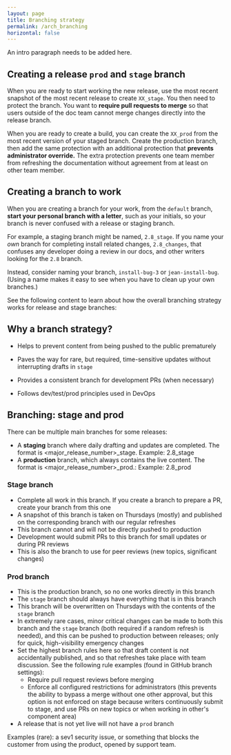 ```yaml
---
layout: page
title: Branching strategy
permalink: /arch_branching
horizontal: false
---
```


An intro paragraph needs to be added here.

## Creating a release `prod` and `stage` branch

When you are ready to start working the new release, use the most recent snapshot of the most recent release to create `XX_stage`. You then need to protect the branch. You want to **require pull requests to merge** so that users outside of the doc team cannot merge changes directly into the release branch. 

When you are ready to create a build, you can create the `XX_prod` from the most recent version of your staged branch. Create the production branch, then add the same protection with an additional protection that **prevents administrator override.** The extra protection prevents one team member from refreshing the documentation without agreement from at least on other team member.

## Creating a branch to work

When you are creating a branch for your work, from the `default` branch,  **start your personal branch with a letter**, such as your initials, so your branch is never confused with a release or staging branch.

For example, a staging branch might be named, `2.8_stage`. If you name your _own_ branch for completing install related changes, `2.8_changes`, that confuses any developer doing a review in our docs, and other writers looking for the `2.8` branch.

Instead, consider naming your branch, `install-bug-3` or `jean-install-bug`. (Using a name makes it easy to see when you have to clean up your own branches.)

See the following content to learn about how the overall branching strategy works for release and stage branches:

## Why a branch strategy?

- Helps to prevent content from being pushed to the public prematurely

- Paves the way for rare, but required, time-sensitive updates without interrupting drafts in `stage`

- Provides a consistent branch for development PRs (when necessary)

- Follows dev/test/prod principles used in DevOps


## Branching: stage and prod

There can be multiple main branches for some releases: 

  * A **staging** branch where daily drafting and updates are completed. The format is <major_release_number>\_stage. Example: 2.8_stage
  * A **production** branch, which always contains the live content. The format is <major_release_number>\_prod.: Example: 2.8_prod

### Stage branch

  * Complete all work in this branch. If you create a branch to prepare a PR, create your branch from this one  
  * A snapshot of this branch is taken on Thursdays (mostly) and published on the corresponding branch with our regular refreshes
  * This branch cannot and will not be directly pushed to production
  * Development would submit PRs to this branch for small updates or during PR reviews
  * This is also the branch to use for peer reviews (new topics, significant changes)

### Prod branch

  * This is the production branch, so no one works directly in this branch
  * The `stage` branch should always have everything that is in this branch
  * This branch will be overwritten on Thursdays with the contents of the `stage` branch
  * In extremely rare cases, minor critical changes can be made to both this branch and the `stage` branch (both required if a random refresh is needed), and this can be pushed to production between releases; only for quick, high-visibility emergency changes
  * Set the highest branch rules here so that draft content is not accidentally published, and so that refreshes take place with team discussion. See the following rule examples (found in GitHub branch settings):
    - Require pull request reviews before merging 
    - Enforce all configured restrictions for administrators (this prevents the ability to bypass a merge without one other approval, but this option is not enforced on stage because writers continuously submit to stage, and use PRs on new topics or when working in other's component area)
  * A release that is not yet live will not have a `prod` branch
  
Examples (rare): a sev1 security issue, or something that blocks the customer from using the product, opened by support team. 

